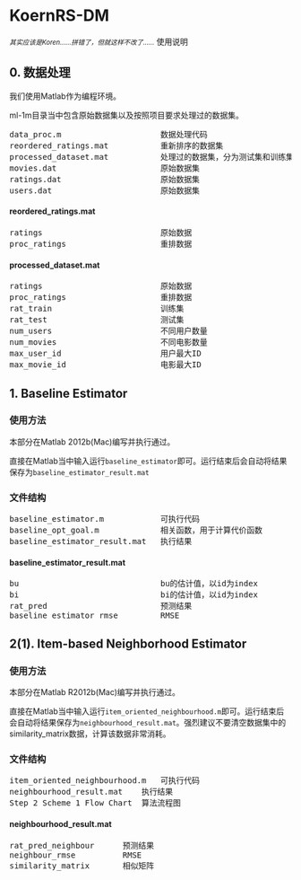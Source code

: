 KoernRS-DM
==========
<small><em>其实应该是Koren……拼错了，但就这样不改了……</em></small>
使用说明
## 0. 数据处理
我们使用Matlab作为编程环境。

ml-1m目录当中包含原始数据集以及按照项目要求处理过的数据集。

<pre>
data_proc.m						数据处理代码
reordered_ratings.mat           重新排序的数据集
processed_dataset.mat           处理过的数据集，分为测试集和训练集
movies.dat						原始数据集
ratings.dat						原始数据集
users.dat						原始数据集
</pre>

#### reordered_ratings.mat
<pre>
ratings							原始数据
proc_ratings					重排数据
</pre>

#### processed_dataset.mat
<pre>
ratings							原始数据
proc_ratings					重排数据
rat_train						训练集
rat_test						测试集
num_users						不同用户数量
num_movies						不同电影数量
max_user_id						用户最大ID
max_movie_id					电影最大ID
</pre>

## 1. Baseline Estimator
### 使用方法
本部分在Matlab 2012b(Mac)编写并执行通过。

直接在Matlab当中输入运行`baseline_estimator`即可。运行结束后会自动将结果保存为`baseline_estimator_result.mat`

### 文件结构
<pre>
baseline_estimator.m			可执行代码
baseline_opt_goal.m				相关函数，用于计算代价函数
baseline_estimator_result.mat	执行结果
</pre>

#### baseline_estimator_result.mat
<pre>
bu								bu的估计值，以id为index
bi								bi的估计值，以id为index
rat_pred						预测结果
baseline_estimator_rmse			RMSE
</pre>

## 2(1). Item-based Neighborhood Estimator
### 使用方法
本部分在Matlab R2012b(Mac)编写并执行通过。

直接在Matlab当中输入运行`item_oriented_neighbourhood.m`即可。运行结束后会自动将结果保存为`neighbourhood_result.mat`。强烈建议不要清空数据集中的similarity_matrix数据，计算该数据非常消耗。

### 文件结构
<pre>
item_oriented_neighbourhood.m	可执行代码
neighbourhood_result.mat	执行结果
Step 2 Scheme 1 Flow Chart	算法流程图
</pre>

#### neighbourhood_result.mat
<pre>
rat_pred_neighbour		预测结果
neighbour_rmse			RMSE
similarity_matrix		相似矩阵
</pre>
